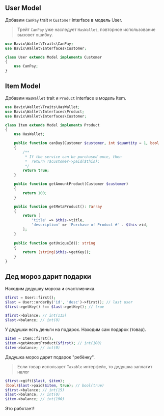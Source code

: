 ## User Model

Добавим `CanPay` trait и `Customer` interface в модель User.

> Трейт `CanPay` уже наследует `HasWallet`, повторное использование вызовет ошибку.

```php
use Bavix\Wallet\Traits\CanPay;
use Bavix\Wallet\Interfaces\Customer;

class User extends Model implements Customer
{
    use CanPay;
}
```

## Item Model

Добавим `HasWallet` trait и `Product` interface в модель Item.

```php
use Bavix\Wallet\Traits\HasWallet;
use Bavix\Wallet\Interfaces\Product;
use Bavix\Wallet\Interfaces\Customer;

class Item extends Model implements Product
{
    use HasWallet;

    public function canBuy(Customer $customer, int $quantity = 1, bool $force = null): bool
    {
        /**
         * If the service can be purchased once, then
         *  return !$customer->paid($this);
         */
        return true; 
    }

    public function getAmountProduct(Customer $customer)
    {
        return 100;
    }

    public function getMetaProduct(): ?array
    {
        return [
            'title' => $this->title, 
            'description' => 'Purchase of Product #' . $this->id,
        ];
    }
    
    public function getUniqueId(): string
    {
        return (string)$this->getKey();
    }
}
```

## Дед мороз дарит подарки

Находим дедушку мороза и счастливчика.

```php
$first = User::first(); 
$last = User::orderBy('id', 'desc')->first(); // last user
$first->getKey() !== $last->getKey(); // true

$first->balance; // int(115)
$last->balance; // int(0)
```

У дедушки есть деньги на подарок.
Находим сам подарок (товар).

```php
$item = Item::first();
$item->getAmountProduct($first); // int(100)
$item->balance; // int(0)
```

Дедушка мороз дарит подарок "ребёнку".

> Если товар использует `Taxable` интерфейс, то дедушка заплатит налог

```php
$first->gift($last, $item);
(bool)$last->paid($item, true); // bool(true)
$first->balance; // int(15)
$last->balance; // int(0)
$item->balance; // int(100)
```

Это работает!
